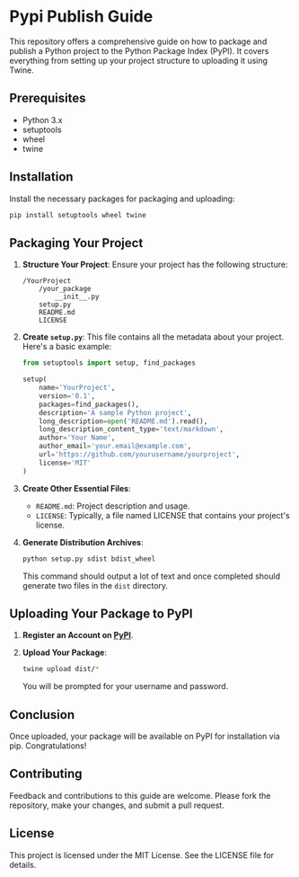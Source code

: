 # Pypi Publish Guide

This repository offers a comprehensive guide on how to package and publish a Python project to the Python Package Index (PyPI). It covers everything from setting up your project structure to uploading it using Twine.

## Prerequisites

- Python 3.x
- setuptools
- wheel
- twine

## Installation

Install the necessary packages for packaging and uploading:

```bash
pip install setuptools wheel twine
```

## Packaging Your Project

1. **Structure Your Project**: Ensure your project has the following structure:

    ```
    /YourProject
        /your_package
            __init__.py
        setup.py
        README.md
        LICENSE
    ```

2. **Create `setup.py`**: This file contains all the metadata about your project. Here's a basic example:

    ```python
    from setuptools import setup, find_packages

    setup(
        name='YourProject',
        version='0.1',
        packages=find_packages(),
        description='A sample Python project',
        long_description=open('README.md').read(),
        long_description_content_type='text/markdown',
        author='Your Name',
        author_email='your.email@example.com',
        url='https://github.com/yourusername/yourproject',
        license='MIT'
    )
    ```

3. **Create Other Essential Files**:
    - `README.md`: Project description and usage.
    - `LICENSE`: Typically, a file named LICENSE that contains your project's license.

4. **Generate Distribution Archives**:

    ```bash
    python setup.py sdist bdist_wheel
    ```

    This command should output a lot of text and once completed should generate two files in the `dist` directory.

## Uploading Your Package to PyPI

1. **Register an Account on [PyPI](https://pypi.org/)**.

2. **Upload Your Package**:

    ```bash
    twine upload dist/*
    ```

    You will be prompted for your username and password.

## Conclusion

Once uploaded, your package will be available on PyPI for installation via pip. Congratulations!

## Contributing

Feedback and contributions to this guide are welcome. Please fork the repository, make your changes, and submit a pull request.

## License

This project is licensed under the MIT License. See the LICENSE file for details.
